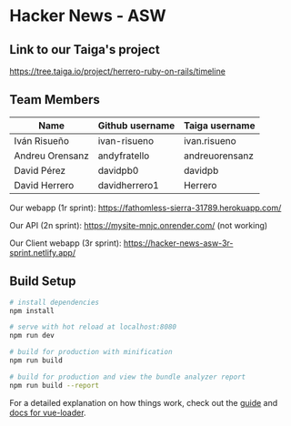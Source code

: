 # Hacker News - ASW
## Link to our Taiga's project
https://tree.taiga.io/project/herrero-ruby-on-rails/timeline

## Team Members

|          Name           |    Github username    |    Taiga username    |
|-------------------------|-----------------------|----------------------|
| Iván Risueño            | ivan-risueno          | ivan.risueno         |
| Andreu Orensanz         | andyfratello          | andreuorensanz       |
| David Pérez             | davidpb0              | davidpb              |
| David Herrero           | davidherrero1         | Herrero              |

Our webapp (1r sprint): https://fathomless-sierra-31789.herokuapp.com/

Our API (2n sprint): https://mysite-mnjc.onrender.com/ (not working)

Our Client webapp (3r sprint): https://hacker-news-asw-3r-sprint.netlify.app/


## Build Setup

``` bash
# install dependencies
npm install

# serve with hot reload at localhost:8080
npm run dev

# build for production with minification
npm run build

# build for production and view the bundle analyzer report
npm run build --report
```

For a detailed explanation on how things work, check out the [guide](http://vuejs-templates.github.io/webpack/) and [docs for vue-loader](http://vuejs.github.io/vue-loader).
